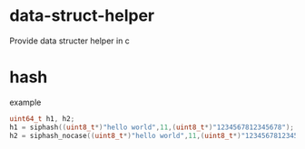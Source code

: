 # data-struct-helper

Provide data structer helper in c

# hash

example

```c
uint64_t h1, h2;
h1 = siphash((uint8_t*)"hello world",11,(uint8_t*)"1234567812345678");
h2 = siphash_nocase((uint8_t*)"hello world",11,(uint8_t*)"1234567812345678");
```
